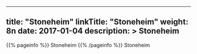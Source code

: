 
---
title: "Stoneheim"
linkTitle: "Stoneheim"
weight: 8n
date: 2017-01-04
description: >
 Stoneheim
---

{{% pageinfo %}}
Stoneheim
{{% /pageinfo %}}
Stoneheim
